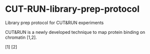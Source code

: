 # CUT-RUN-library-prep-protocol
Library prep protocol for CUT&amp;RUN experiments

CUT&RUN is a newly developed technique to map protein binding on chromatin [1,2].





[1]
[2]

